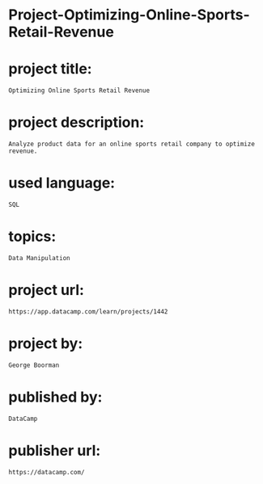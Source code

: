 # Project-Optimizing-Online-Sports-Retail-Revenue

# project title:

    Optimizing Online Sports Retail Revenue

# project description:

    Analyze product data for an online sports retail company to optimize revenue.

# used language:

    SQL

# topics:

    Data Manipulation

# project url:

    https://app.datacamp.com/learn/projects/1442

# project by:

    George Boorman

# published by:

    DataCamp

# publisher url:

    https://datacamp.com/
